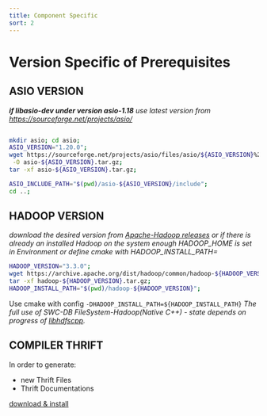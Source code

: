 ```yaml
---
title: Component Specific
sort: 2
---
```


# Version Specific of Prerequisites



## ASIO VERSION

_**if libasio-dev under version asio-1.18**_
_use latest version from https://sourceforge.net/projects/asio/_
```bash

mkdir asio; cd asio;
ASIO_VERSION="1.20.0";
wget https://sourceforge.net/projects/asio/files/asio/${ASIO_VERSION}%20%28Stable%29/asio-${ASIO_VERSION}.tar.gz/download \
 -O asio-${ASIO_VERSION}.tar.gz;
tar -xf asio-${ASIO_VERSION}.tar.gz;

ASIO_INCLUDE_PATH="$(pwd)/asio-${ASIO_VERSION}/include";
cd ..;

```



## HADOOP VERSION

_download the desired version from [Apache-Hadoop releases](https://hadoop.apache.org/releases.html)
or if there is already an installed Hadoop on the system enough HADOOP_HOME is set in Environment or define cmake with HADOOP_INSTALL_PATH=_

```bash
HADOOP_VERSION="3.3.0";
wget https://archive.apache.org/dist/hadoop/common/hadoop-${HADOOP_VERSION}/hadoop-${HADOOP_VERSION}.tar.gz
tar -xf hadoop-${HADOOP_VERSION}.tar.gz;
HADOOP_INSTALL_PATH="$(pwd)/hadoop-${HADOOP_VERSION}";
```
Use cmake with config `-DHADOOP_INSTALL_PATH=${HADOOP_INSTALL_PATH}`
_The full use of SWC-DB FileSystem-Hadoop(Native C++) - state depends on progress of [libhdfscpp](https://github.com/apache/hadoop/tree/trunk/hadoop-hdfs-project/hadoop-hdfs-native-client/src/main/native/libhdfspp)._


## COMPILER THRIFT

In order to generate:
* new Thrift Files
* Thrift Documentations

[download & install](https://thrift.apache.org/download)
